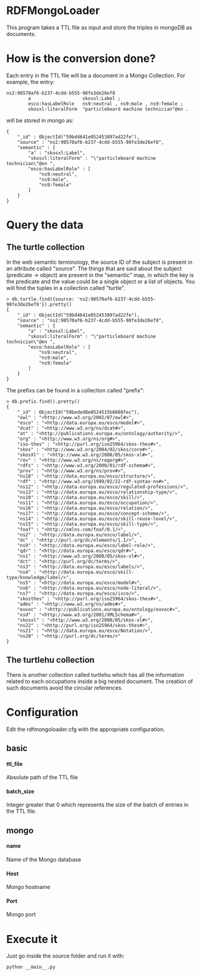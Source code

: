 # RDFMongoLoader
This program takes a TTL file as input and store the triples in mongoDB as documents.

# How is the conversion done?
Each entry in the TTL file will be a document in a Mongo Collection. For example, the entry:
```
ns2:98570af6-b237-4cdd-b555-98fe3de26ef8
        a                   skosxl:Label ;
        esco:hasLabelRole   ns9:neutral , ns9:male , ns9:female ;
        skosxl:literalForm  "particleboard machine technician"@en .
```        
will be stored in mongo as:

```
{
	"_id" : ObjectId("59bd4641e052453897ad22fe"),
	"source" : "ns2:98570af6-b237-4cdd-b555-98fe3de26ef8",
	"semantic" : {
		"a" : "skosxl:Label",
		"skosxl:literalForm" : "\"particleboard machine technician\"@en ",
		"esco:hasLabelRole" : [
			"ns9:neutral",
			"ns9:male",
			"ns9:female"
		]
	}
}
```
# Query the data
## The turtle collection
In the web semantic terminology, the source ID of the subject is present in an attribute called "source". The things that are said about the subject (predicate -> object) are present in the "semantic" map, in which the key is the predicate and the value could be a single object or a list of objects. You will find the tuples in a collection called "turtle".
```
> db.turtle.find({source: 'ns2:98570af6-b237-4cdd-b555-98fe3de26ef8'}).pretty()
{
	"_id" : ObjectId("59bd4641e052453897ad22fe"),
	"source" : "ns2:98570af6-b237-4cdd-b555-98fe3de26ef8",
	"semantic" : {
		"a" : "skosxl:Label",
		"skosxl:literalForm" : "\"particleboard machine technician\"@en ",
		"esco:hasLabelRole" : [
			"ns9:neutral",
			"ns9:male",
			"ns9:female"
		]
	}
}
```
The prefixs can be found in a collection called "prefix":
```
> db.prefix.find().pretty()
{
	"_id" : ObjectId("59beded8e0524515b6088fec"),
	"owl" : "<http://www.w3.org/2002/07/owl#>",
	"esco" : "<http://data.europa.eu/esco/model#>",
	"dcat" : "<http://www.w3.org/ns/dcat#>",
	"at" : "<http://publications.europa.eu/ontology/authority/>",
	"org" : "<http://www.w3.org/ns/org#>",
	"iso-thes" : "<http://purl.org/iso25964/skos-thes#>",
	"skos" : "<http://www.w3.org/2004/02/skos/core#>",
	"skosXl" : "<http://www.w3.org/2008/05/skos-xl#>",
	"rov" : "<http://www.w3.org/ns/regorg#>",
	"rdfs" : "<http://www.w3.org/2000/01/rdf-schema#>",
	"prov" : "<http://www.w3.org/ns/prov#>",
	"ns18" : "<http://data.europa.eu/esco/structure/>",
	"rdf" : "<http://www.w3.org/1999/02/22-rdf-syntax-ns#>",
	"ns12" : "<http://data.europa.eu/esco/regulated-professions/>",
	"ns13" : "<http://data.europa.eu/esco/relationship-type/>",
	"ns10" : "<http://data.europa.eu/esco/skill/>",
	"ns11" : "<http://data.europa.eu/esco/occupation/>",
	"ns16" : "<http://data.europa.eu/esco/relation/>",
	"ns17" : "<http://data.europa.eu/esco/concept-scheme/>",
	"ns14" : "<http://data.europa.eu/esco/skill-reuse-level/>",
	"ns15" : "<http://data.europa.eu/esco/skill-type/>",
	"foaf" : "<http://xmlns.com/foaf/0.1/>",
	"ns2" : "<http://data.europa.eu/esco/label/>",
	"dc" : "<http://purl.org/dc/elements/1.1/>",
	"ns9" : "<http://data.europa.eu/esco/label-role/>",
	"qdr" : "<http://data.europa.eu/esco/qdr#>",
	"ns1" : "<http://www.w3.org/2008/05/skos-xl#>",
	"dct" : "<http://purl.org/dc/terms/>",
	"ns3" : "<http://data.europa.eu/esco/labels/>",
	"ns4" : "<http://data.europa.eu/esco/skill-type/knowledge/label/>",
	"ns5" : "<http://data.europa.eu/esco/model#>",
	"ns6" : "<http://data.europa.eu/esco/node-literal/>",
	"ns7" : "<http://data.europa.eu/esco/isco/>",
	"skosthes" : "<http://purl.org/iso25964/skos-thes#>",
	"adms" : "<http://www.w3.org/ns/adms#>",
	"euvoc" : "<http://publications.europa.eu/ontology/euvoc#>",
	"xsd" : "<http://www.w3.org/2001/XMLSchema#>",
	"skosxl" : "<http://www.w3.org/2008/05/skos-xl#>",
	"ns22" : "<http://purl.org/iso25964/skos-thes#>",
	"ns21" : "<http://data.europa.eu/esco/Notation/>",
	"ns20" : "<http://purl.org/dc/terms/>"
}
```
## The turtlehu collection
There is another collection called turtlehu which has all the information related to each occupations inside a big nested document. The creation of such documents avoid the circular references.

# Configuration
Edit the rdfmongoloader.cfg with the appropriate configuration.

## basic
#### ttl_file
Absolute path of the TTL file
#### batch_size
Integer greater that 0 which represents the size of the batch of entries in the TTL file.

## mongo
#### name
Name of the Mongo database
#### Host
Mongo hostname
#### Port
Mongo port

# Execute it
Just go inside the source folder and run it with:
```
python __main__.py
```
